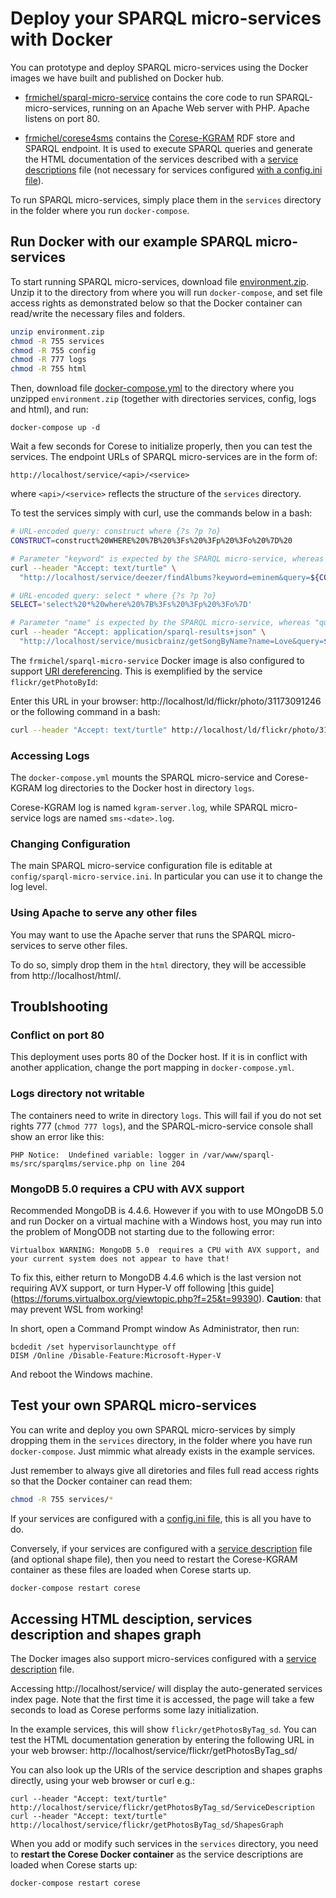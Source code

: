 # Deploy your SPARQL micro-services with Docker

You can prototype and deploy SPARQL micro-services using the Docker images we have built and published on Docker hub.

  - [frmichel/sparql-micro-service](https://hub.docker.com/r/frmichel/sparql-micro-service/) contains the core code to run SPARQL-micro-services, running on an Apache Web server with PHP. Apache listens on port 80.

  - [frmichel/corese4sms](https://hub.docker.com/r/frmichel/corese4sms/) contains the [Corese-KGRAM](http://wimmics.inria.fr/corese) RDF store and SPARQL endpoint. It is used to execute SPARQL queries and generate the HTML documentation of the services described with a [service descriptions](../../doc/02-config.md#configuration-with-a-sparql-service-description-file) file (not necessary for services configured [with a config.ini file](../../doc/02-config.md#configuration-with-file-configini)).

To run SPARQL micro-services, simply place them in the `services` directory in the folder where you run `docker-compose`.


## Run Docker with our example SPARQL micro-services

To start running SPARQL micro-services, download file [environment.zip](environment.zip). Unzip it to the directory from where you will run `docker-compose`, and set file access rights as demonstrated below so that the Docker container can read/write the necessary files and folders.

```bash
unzip environment.zip
chmod -R 755 services
chmod -R 755 config
chmod -R 777 logs
chmod -R 755 html
```

Then, download file [docker-compose.yml](docker-compose.yml) to the directory where you unzipped `environment.zip` (together with directories services, config, logs and html), and run:

```
docker-compose up -d
```

Wait a few seconds for Corese to initialize properly, then you can test the services.
The endpoint URLs of SPARQL micro-services are in the form of:

```http://localhost/service/<api>/<service>```

where `<api>/<service>` reflects the structure of the `services` directory.

To test the services simply with curl, use the commands below in a bash:

```bash
# URL-encoded query: construct where {?s ?p ?o}
CONSTRUCT=construct%20WHERE%20%7B%20%3Fs%20%3Fp%20%3Fo%20%7D%20

# Parameter "keyword" is expected by the SPARQL micro-service, whereas "query" is imposed by the SPARQL protocol
curl --header "Accept: text/turtle" \
  "http://localhost/service/deezer/findAlbums?keyword=eminem&query=${CONSTRUCT}"

# URL-encoded query: select * where {?s ?p ?o}
SELECT='select%20*%20where%20%7B%3Fs%20%3Fp%20%3Fo%7D'

# Parameter "name" is expected by the SPARQL micro-service, whereas "query" is imposed by the SPARQL protocol
curl --header "Accept: application/sparql-results+json" \
  "http://localhost/service/musicbrainz/getSongByName?name=Love&query=${SELECT}"
```

The `frmichel/sparql-micro-service` Docker image is also configured to support [URI dereferencing](../../doc/04-install.md#rewriting-rules-for-uri-dereferencing). This is exemplified by the service `flickr/getPhotoById`:

Enter this URL in your browser: http://localhost/ld/flickr/photo/31173091246 or the following command in a bash:

```bash
curl --header "Accept: text/turtle" http://localhost/ld/flickr/photo/31173091246
```


### Accessing Logs 

The `docker-compose.yml` mounts the SPARQL micro-service and Corese-KGRAM log directories to the Docker host in directory `logs`.

Corese-KGRAM log is named ```kgram-server.log```, while SPARQL micro-service logs are named ```sms-<date>.log```.

### Changing Configuration

The main SPARQL micro-service configuration file is editable at ```config/sparql-micro-service.ini```. In particular you can use it to change the log level.


### Using Apache to serve any other files

You may want to use the Apache server that runs the SPARQL micro-services to serve other files.

To do so, simply drop them in the `html` directory, they will be accessible from http://localhost/html/.


## Troublshooting

### Conflict on port 80

This deployment uses ports 80 of the Docker host. If it is in conflict with another application, change the port mapping in `docker-compose.yml`.

### Logs directory not writable

The containers need to write in directory ```logs```. This will fail if you do not set rights 777 (`chmod 777 logs`), and the SPARQL-micro-service console shall show an error like this:

```PHP Notice:  Undefined variable: logger in /var/www/sparql-ms/src/sparqlms/service.php on line 204```

### MongoDB 5.0 requires a CPU with AVX support

Recommended MongoDB is 4.4.6. However if you with to use MOngoDB 5.0 and run Docker on a virtual machine with a Windows host, you may run into the problem of MongODB not starting due to the following error:
```
Virtualbox WARNING: MongoDB 5.0  requires a CPU with AVX support, and your current system does not appear to have that!
```

To fix this, either return to MongoDB 4.4.6 which is the last version not requiring AVX support, or turn Hyper-V off following |this guide](https://forums.virtualbox.org/viewtopic.php?f=25&t=99390).
**Caution**: that may prevent WSL from working!

In short, open a Command Prompt window As Administrator, then run:

```
bcdedit /set hypervisorlaunchtype off
DISM /Online /Disable-Feature:Microsoft-Hyper-V
```
And reboot the Windows machine.



## Test your own SPARQL micro-services

You can write and deploy you own SPARQL micro-services by simply dropping them in the `services` directory, in the folder where you have run `docker-compose`.
Just mimmic what already exists in the example services.

Just remember to always give all diretories and files full read access rights so that the Docker container can read them:

```bash
chmod -R 755 services/*
```

If your services are configured with a [config.ini file](../../doc/02-config.md#configuration-with-file-configini), this is all you have to do.

Conversely, if your services are configured with a [service description](../../doc/02-config.md#configuration-with-a-sparql-service-description-file) file (and optional shape file), then you need to restart the Corese-KGRAM container as these files are loaded when Corese starts up.

```bash
docker-compose restart corese
```

## Accessing HTML desciption, services description and shapes graph

The Docker images also support micro-services configured with a [service description](../../doc/02-config.md#configuration-with-a-sparql-service-description-file) file.

Accessing http://localhost/service/ will display the auto-generated services index page.
Note that the first time it is accessed, the page will take a few seconds to load as Corese performs some lazy initialization.

In the example services, this will show `flickr/getPhotosByTag_sd`. You can test the HTML documentation generation by entering the following URL in your web browser: http://localhost/service/flickr/getPhotosByTag_sd/

You can also look up the URIs of the service description and shapes graphs directly, using your web browser or curl e.g.:
```
curl --header "Accept: text/turtle" http://localhost/service/flickr/getPhotosByTag_sd/ServiceDescription
curl --header "Accept: text/turtle" http://localhost/service/flickr/getPhotosByTag_sd/ShapesGraph
```

When you add or modify such services in the `services` directory, you need to **restart the Corese Docker container** as the service descriptions are loaded when Corese starts up:

```bash
docker-compose restart corese
```
